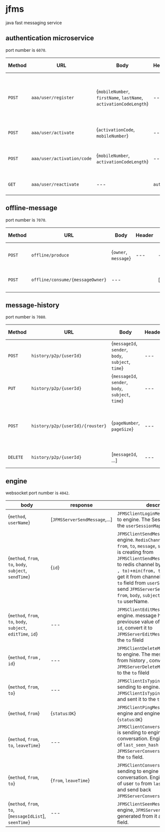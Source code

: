 # jfms
java fast messaging service

## authentication microservice
port number is `6070`.

| Method | URL | Body | Header | Return value | description |
| --- | --- | --- | --- | --- | -- |
| `POST` | `aaa/user/register` | {`mobileNumber`, `firstName`, `lastName`, `activationCodeLength`} | --- | --- | register a new user in system and send him an `activation code` via sms |
| `POST` | `aaa/user/activate` | {`activationCode`, `mobileNumber`} | --- | {`token`} | return a jwt token to user |
| `POST` | `aaa/user/activation/code` | {`mobileNumber`, `activationCodeLength`} | --- | --- | send an `activation code` to user vis sms |
| `GET` | `aaa/user/reactivate` | --- | `auth` | {`token`} | return a jwt token to user |

## offline-message
port number is `7070`.

| Method | URL | Body | Header | Return value | description |
| --- | --- | --- | --- | --- | -- |
| `POST` | `offline/produce` | {`owner`, `message`} | --- | --- | Saves `OfflineMessage` into message broker |
| `POST` | `offline/consume/{messageOwner}` | --- |  |  [`message`,...]  | returns list of `OfflineMessage` belongs to `messageOwner` |

## message-history
port number is `7080`.

| Method | URL | Body | Header | Return value | description |
| --- | --- | --- | --- | --- | -- |
| `POST` | `history/p2p/{userId}` | {`messageId`, `sender`, `body`, `subject`, `time`} | --- | --- | saves `P2PMessage` |
| `PUT` | `history/p2p/{userId}` | {`messageId`, `sender`, `body`, `subject`, `time`} | --- | --- | change status of seved message to updated and insert a field into `P2PUpdateEntity`. |
| `POST` | `history/p2p/{userId}/{rouster}` | {`pageNumber`, `pageSize`} | --- | [{`messageId`, `sender`, `body`, `subject`, `time`} , ...] | returns `pageSize` number of `P2PMessages` from reord multiple  of `pageNumber` and `pageSize` |
| `DELETE` | `history/p2p/{userId}` | [`messageId`, ...] | --- | --- | change status of saved message to deleted. |

## engine
websocket port number is `4042`.

|  body | response | description |
| --- | --- | --- |
| {`method`, `userName`} | [`JFMSServerSendMessage`,...] | `JFMSClientLoginMessage` is sending to engine. The Session is adding to the `userSessionMap`.|
| {`method`, `from`, `to`, `body`, `subject`, `sendTime`} | {`id`} | `JFMSClientSendMessage` is sending to engine. `RedisChannelEntity` or {`id`, `from`, `to`, `message`, `subject`, `sendTime`} is creating from `JFMSClientSendMessage` and is adding to redis channel by name [`max(from , to)`+`min(from, to))`] and listener get it from channel, get session by `to` field from `userSessionMap` and send `JFMSServerSendMessage` or {`id`, `from`, `body`, `subject`, `sendTime`} to the `to` userName.|
| {`method`, `from`, `to`, `body`, `subject`, `editTime`, `id`} | --- | `JFMSClientEditMessage` is sending to engine. message history is updating previouse value of message by the `id`, convert it to `JFMSServerEditMessage` and send it to the `to` fileld |
| {`method`, `from` , `id`} | --- | `JFMSClientDeleteMessage` is sending to engine. The message is removing from history , convert it to `JFMSServerDeleteMessage` and send it to the `to` fileld |
| {`method`, `from`, `to`} | --- | `JFMSClientIsTypingMessage` is sending to engine. Engine generate `JFMSClientIsTypingMessage` from that and sent it to the `to` field. |
| {`method`, `from`} | {`status`:`OK`} | `JFMSClientPingMessage` is sending to engine and engine send back {`status`:`OK`} |
| {`method`, `from`, `to`, `leaveTime`} | --- | `JFMSClientConversationLeaveMessage` is sending to engine by user leaving conversation. Engine update value of `last_seen_hash` map and send `JFMSServerConversationMessage` to the `to` field. |
| {`method`, `from`, `to`} | {`from`, `leaveTime`} | `JFMSClientConversationInMessage` is sending to engine by user come into conversation. Engine get leave time of user `to` from `last_seen_hash` map and send back `JFMSServerConversationMessage`. |
| {`method`, `from`, `to`, [`messageIdList`], `seenTime`} | --- | `JFMSClientSeenMessage` is sending to engine, `JFMSServerSeenMessage` generated from it and send to `to` field. | 
